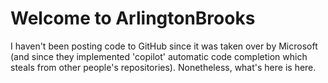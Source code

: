 <h1> Welcome to ArlingtonBrooks </h1>
<hline>
<p> I haven't been posting code to GitHub since it was taken over by Microsoft (and since they implemented 'copilot' automatic code completion which steals from other people's repositories).  Nonetheless, what's here is here.  

